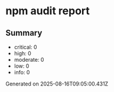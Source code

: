 # npm audit report

## Summary
- critical: 0
- high: 0
- moderate: 0
- low: 0
- info: 0

Generated on 2025-08-16T09:05:00.431Z
